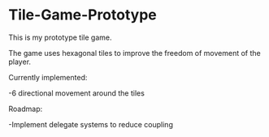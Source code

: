 # Tile-Game-Prototype
This is my prototype tile game.

The game uses hexagonal tiles to improve the freedom of movement of the player.

Currently implemented:

-6 directional movement around the tiles

Roadmap:

-Implement delegate systems to reduce coupling